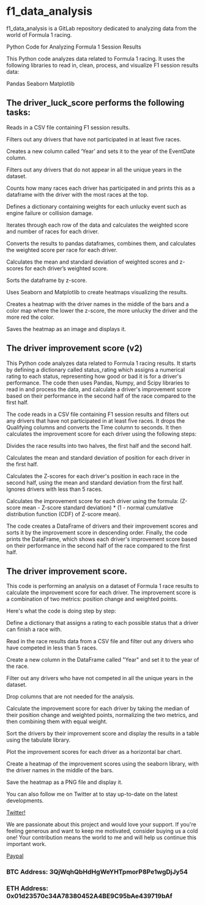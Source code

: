 # f1_data_analysis

f1_data_analysis is a GitLab repository dedicated to analyzing data from the world of Formula 1 racing. 

Python Code for Analyzing Formula 1 Session Results

This Python code analyzes data related to Formula 1 racing. It uses the following libraries to read in, clean, process, and visualize F1 session results data:

Pandas
Seaborn
Matplotlib

## The driver_luck_score performs the following tasks:

Reads in a CSV file containing F1 session results.

Filters out any drivers that have not participated in at least five races.

Creates a new column called ‘Year’ and sets it to the year of the EventDate column.

Filters out any drivers that do not appear in all the unique years in the dataset.

Counts how many races each driver has participated in and prints this as a dataframe with the driver with the most races at the top.

Defines a dictionary containing weights for each unlucky event such as engine failure or collision damage.

Iterates through each row of the data and calculates the weighted score and number of races for each driver.

Converts the results to pandas dataframes, combines them, and calculates the weighted score per race for each driver.

Calculates the mean and standard deviation of weighted scores and z-scores for each driver’s weighted score.

Sorts the dataframe by z-score.

Uses Seaborn and Matplotlib to create heatmaps visualizing the results.

Creates a heatmap with the driver names in the middle of the bars and a color map where the lower the z-score, the more unlucky the driver and the more red the color.

Saves the heatmap as an image and displays it.

## The driver improvement score (v2)

This Python code analyzes data related to Formula 1 racing results. It starts by defining a dictionary called status_rating which assigns a numerical rating to each status, representing how good or bad it is for a driver's performance. The code then uses Pandas, Numpy, and Scipy libraries to read in and process the data, and calculate a driver's improvement score based on their performance in the second half of the race compared to the first half.

The code reads in a CSV file containing F1 session results and filters out any drivers that have not participated in at least five races. It drops the Qualifying columns and converts the Time column to seconds. It then calculates the improvement score for each driver using the following steps:

Divides the race results into two halves, the first half and the second half.

Calculates the mean and standard deviation of position for each driver in the first half.

Calculates the Z-scores for each driver's position in each race in the second half, using the mean and standard deviation from the first half.
Ignores drivers with less than 5 races.

Calculates the improvement score for each driver using the formula: (Z-score mean - Z-score standard deviation) * (1 - normal cumulative distribution function (CDF) of Z-score mean).

The code creates a DataFrame of drivers and their improvement scores and sorts it by the improvement score in descending order. Finally, the code prints the DataFrame, which shows each driver's improvement score based on their performance in the second half of the race compared to the first half.

## The driver improvement score. 

This code is performing an analysis on a dataset of Formula 1 race results to calculate the improvement score for each driver. The improvement score is a combination of two metrics: position change and weighted points.

Here's what the code is doing step by step:

Define a dictionary that assigns a rating to each possible status that a driver can finish a race with.

Read in the race results data from a CSV file and filter out any drivers who have competed in less than 5 races.

Create a new column in the DataFrame called "Year" and set it to the year of the race.

Filter out any drivers who have not competed in all the unique years in the dataset.

Drop columns that are not needed for the analysis.

Calculate the improvement score for each driver by taking the median of their position change and weighted points, normalizing the two metrics, and then combining them with equal weight.

Sort the drivers by their improvement score and display the results in a table using the tabulate library.

Plot the improvement scores for each driver as a horizontal bar chart.

Create a heatmap of the improvement scores using the seaborn library, with the driver names in the middle of the bars.

Save the heatmap as a PNG file and display it.

You can also follow me on Twitter at to stay up-to-date on the latest developments.

[Twitter!]( https://twitter.com/James12396379)

We are passionate about this project and would love your support. If you're feeling generous and want to keep me motivated, consider buying us a cold one! Your contribution means the world to me and will help us continue this important work.

[Paypal](https://www.paypal.com/cgi-bin/webscr?cmd=_s-xclick&hosted_button_id=EV8XUGXX76UXQ&source=url)

### BTC Address: 3QjWqhQbHdHgWeYHTpmorP8Pe1wgDjJy54

### ETH Address: 0x01d23570c34A78380452A4BE9C95bAe439719bAf
